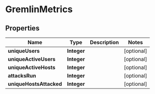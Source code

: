 
# GremlinMetrics

## Properties
Name | Type | Description | Notes
------------ | ------------- | ------------- | -------------
**uniqueUsers** | **Integer** |  |  [optional]
**uniqueActiveUsers** | **Integer** |  |  [optional]
**uniqueActiveHosts** | **Integer** |  |  [optional]
**attacksRun** | **Integer** |  |  [optional]
**uniqueHostsAttacked** | **Integer** |  |  [optional]



